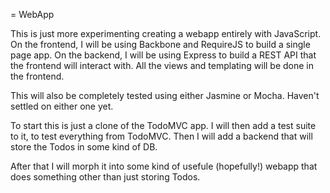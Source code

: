 = WebApp

This is just more experimenting creating a webapp entirely with JavaScript. On
the frontend, I will be using Backbone and RequireJS to build a single page app.
On the backend, I will be using Express to build a REST API that the frontend
will interact with. All the views and templating will be done in the frontend.

This will also be completely tested using either Jasmine or Mocha. Haven't
settled on either one yet.

To start this is just a clone of the TodoMVC app. I will then add a test suite
to it, to test everything from TodoMVC. Then I will add a backend that will
store the Todos in some kind of DB.

After that I will morph it into some kind of usefule (hopefully!) webapp that
does something other than just storing Todos.
